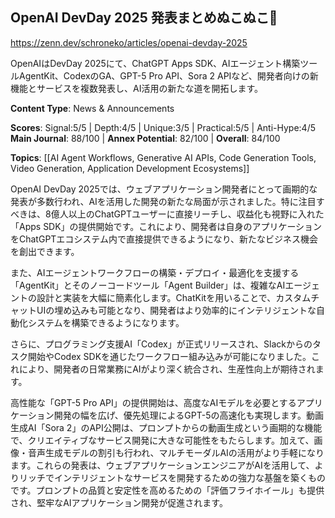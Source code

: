 ## OpenAI DevDay 2025 発表まとめぬこぬこ📝
https://zenn.dev/schroneko/articles/openai-devday-2025

OpenAIはDevDay 2025にて、ChatGPT Apps SDK、AIエージェント構築ツールAgentKit、CodexのGA、GPT-5 Pro API、Sora 2 APIなど、開発者向けの新機能とサービスを複数発表し、AI活用の新たな道を開拓します。

**Content Type**: News & Announcements

**Scores**: Signal:5/5 | Depth:4/5 | Unique:3/5 | Practical:5/5 | Anti-Hype:4/5
**Main Journal**: 88/100 | **Annex Potential**: 82/100 | **Overall**: 84/100

**Topics**: [[AI Agent Workflows, Generative AI APIs, Code Generation Tools, Video Generation, Application Development Ecosystems]]

OpenAI DevDay 2025では、ウェブアプリケーション開発者にとって画期的な発表が多数行われ、AIを活用した開発の新たな局面が示されました。特に注目すべきは、8億人以上のChatGPTユーザーに直接リーチし、収益化も視野に入れた「Apps SDK」の提供開始です。これにより、開発者は自身のアプリケーションをChatGPTエコシステム内で直接提供できるようになり、新たなビジネス機会を創出できます。

また、AIエージェントワークフローの構築・デプロイ・最適化を支援する「AgentKit」とそのノーコードツール「Agent Builder」は、複雑なAIエージェントの設計と実装を大幅に簡素化します。ChatKitを用いることで、カスタムチャットUIの埋め込みも可能となり、開発者はより効率的にインテリジェントな自動化システムを構築できるようになります。

さらに、プログラミング支援AI「Codex」が正式リリースされ、Slackからのタスク開始やCodex SDKを通じたワークフロー組み込みが可能になりました。これにより、開発者の日常業務にAIがより深く統合され、生産性向上が期待されます。

高性能な「GPT-5 Pro API」の提供開始は、高度なAIモデルを必要とするアプリケーション開発の幅を広げ、優先処理によるGPT-5の高速化も実現します。動画生成AI「Sora 2」のAPI公開は、プロンプトからの動画生成という画期的な機能で、クリエイティブなサービス開発に大きな可能性をもたらします。加えて、画像・音声生成モデルの割引も行われ、マルチモーダルAIの活用がより手軽になります。これらの発表は、ウェブアプリケーションエンジニアがAIを活用して、よりリッチでインテリジェントなサービスを開発するための強力な基盤を築くものです。プロンプトの品質と安定性を高めるための「評価フライホイール」も提供され、堅牢なAIアプリケーション開発が促進されます。